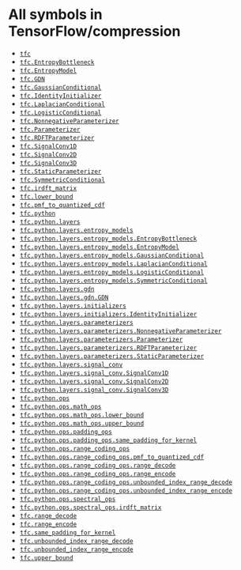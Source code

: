 # All symbols in TensorFlow/compression

*  <a href="./tfc.md"><code>tfc</code></a>
*  <a href="./tfc/EntropyBottleneck.md"><code>tfc.EntropyBottleneck</code></a>
*  <a href="./tfc/EntropyModel.md"><code>tfc.EntropyModel</code></a>
*  <a href="./tfc/GDN.md"><code>tfc.GDN</code></a>
*  <a href="./tfc/GaussianConditional.md"><code>tfc.GaussianConditional</code></a>
*  <a href="./tfc/IdentityInitializer.md"><code>tfc.IdentityInitializer</code></a>
*  <a href="./tfc/LaplacianConditional.md"><code>tfc.LaplacianConditional</code></a>
*  <a href="./tfc/LogisticConditional.md"><code>tfc.LogisticConditional</code></a>
*  <a href="./tfc/NonnegativeParameterizer.md"><code>tfc.NonnegativeParameterizer</code></a>
*  <a href="./tfc/Parameterizer.md"><code>tfc.Parameterizer</code></a>
*  <a href="./tfc/RDFTParameterizer.md"><code>tfc.RDFTParameterizer</code></a>
*  <a href="./tfc/SignalConv1D.md"><code>tfc.SignalConv1D</code></a>
*  <a href="./tfc/SignalConv2D.md"><code>tfc.SignalConv2D</code></a>
*  <a href="./tfc/SignalConv3D.md"><code>tfc.SignalConv3D</code></a>
*  <a href="./tfc/StaticParameterizer.md"><code>tfc.StaticParameterizer</code></a>
*  <a href="./tfc/SymmetricConditional.md"><code>tfc.SymmetricConditional</code></a>
*  <a href="./tfc/irdft_matrix.md"><code>tfc.irdft_matrix</code></a>
*  <a href="./tfc/lower_bound.md"><code>tfc.lower_bound</code></a>
*  <a href="./tfc/pmf_to_quantized_cdf.md"><code>tfc.pmf_to_quantized_cdf</code></a>
*  <a href="./tfc/python.md"><code>tfc.python</code></a>
*  <a href="./tfc/python/layers.md"><code>tfc.python.layers</code></a>
*  <a href="./tfc/python/layers/entropy_models.md"><code>tfc.python.layers.entropy_models</code></a>
*  <a href="./tfc/EntropyBottleneck.md"><code>tfc.python.layers.entropy_models.EntropyBottleneck</code></a>
*  <a href="./tfc/EntropyModel.md"><code>tfc.python.layers.entropy_models.EntropyModel</code></a>
*  <a href="./tfc/GaussianConditional.md"><code>tfc.python.layers.entropy_models.GaussianConditional</code></a>
*  <a href="./tfc/LaplacianConditional.md"><code>tfc.python.layers.entropy_models.LaplacianConditional</code></a>
*  <a href="./tfc/LogisticConditional.md"><code>tfc.python.layers.entropy_models.LogisticConditional</code></a>
*  <a href="./tfc/SymmetricConditional.md"><code>tfc.python.layers.entropy_models.SymmetricConditional</code></a>
*  <a href="./tfc/python/layers/gdn.md"><code>tfc.python.layers.gdn</code></a>
*  <a href="./tfc/GDN.md"><code>tfc.python.layers.gdn.GDN</code></a>
*  <a href="./tfc/python/layers/initializers.md"><code>tfc.python.layers.initializers</code></a>
*  <a href="./tfc/IdentityInitializer.md"><code>tfc.python.layers.initializers.IdentityInitializer</code></a>
*  <a href="./tfc/python/layers/parameterizers.md"><code>tfc.python.layers.parameterizers</code></a>
*  <a href="./tfc/NonnegativeParameterizer.md"><code>tfc.python.layers.parameterizers.NonnegativeParameterizer</code></a>
*  <a href="./tfc/Parameterizer.md"><code>tfc.python.layers.parameterizers.Parameterizer</code></a>
*  <a href="./tfc/RDFTParameterizer.md"><code>tfc.python.layers.parameterizers.RDFTParameterizer</code></a>
*  <a href="./tfc/StaticParameterizer.md"><code>tfc.python.layers.parameterizers.StaticParameterizer</code></a>
*  <a href="./tfc/python/layers/signal_conv.md"><code>tfc.python.layers.signal_conv</code></a>
*  <a href="./tfc/SignalConv1D.md"><code>tfc.python.layers.signal_conv.SignalConv1D</code></a>
*  <a href="./tfc/SignalConv2D.md"><code>tfc.python.layers.signal_conv.SignalConv2D</code></a>
*  <a href="./tfc/SignalConv3D.md"><code>tfc.python.layers.signal_conv.SignalConv3D</code></a>
*  <a href="./tfc/python/ops.md"><code>tfc.python.ops</code></a>
*  <a href="./tfc/python/ops/math_ops.md"><code>tfc.python.ops.math_ops</code></a>
*  <a href="./tfc/lower_bound.md"><code>tfc.python.ops.math_ops.lower_bound</code></a>
*  <a href="./tfc/upper_bound.md"><code>tfc.python.ops.math_ops.upper_bound</code></a>
*  <a href="./tfc/python/ops/padding_ops.md"><code>tfc.python.ops.padding_ops</code></a>
*  <a href="./tfc/same_padding_for_kernel.md"><code>tfc.python.ops.padding_ops.same_padding_for_kernel</code></a>
*  <a href="./tfc/python/ops/range_coding_ops.md"><code>tfc.python.ops.range_coding_ops</code></a>
*  <a href="./tfc/pmf_to_quantized_cdf.md"><code>tfc.python.ops.range_coding_ops.pmf_to_quantized_cdf</code></a>
*  <a href="./tfc/range_decode.md"><code>tfc.python.ops.range_coding_ops.range_decode</code></a>
*  <a href="./tfc/range_encode.md"><code>tfc.python.ops.range_coding_ops.range_encode</code></a>
*  <a href="./tfc/unbounded_index_range_decode.md"><code>tfc.python.ops.range_coding_ops.unbounded_index_range_decode</code></a>
*  <a href="./tfc/unbounded_index_range_encode.md"><code>tfc.python.ops.range_coding_ops.unbounded_index_range_encode</code></a>
*  <a href="./tfc/python/ops/spectral_ops.md"><code>tfc.python.ops.spectral_ops</code></a>
*  <a href="./tfc/irdft_matrix.md"><code>tfc.python.ops.spectral_ops.irdft_matrix</code></a>
*  <a href="./tfc/range_decode.md"><code>tfc.range_decode</code></a>
*  <a href="./tfc/range_encode.md"><code>tfc.range_encode</code></a>
*  <a href="./tfc/same_padding_for_kernel.md"><code>tfc.same_padding_for_kernel</code></a>
*  <a href="./tfc/unbounded_index_range_decode.md"><code>tfc.unbounded_index_range_decode</code></a>
*  <a href="./tfc/unbounded_index_range_encode.md"><code>tfc.unbounded_index_range_encode</code></a>
*  <a href="./tfc/upper_bound.md"><code>tfc.upper_bound</code></a>